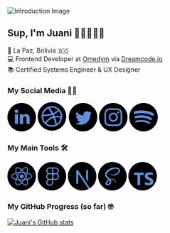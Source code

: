 ![Introduction Image](https://media.giphy.com/media/Nx0rz3jtxtEre/giphy.gif)

## Sup, I'm Juani 👋🏻🧑🏻‍💻

📍 La Paz, Bolivia 🇧🇴  
💻 Frontend Developer at [Omedym](https://www.omedym.com/) via [Dreamcode.io](https://www.dreamcode.io)  
📚 Certified Systems Engineer & UX Designer

### My Social Media 🙋🏻

[![LinkedIn](/assets/linkedin.svg)](https://www.linkedin.com/in/juanireyes)
[![Dribbble](/assets/dribbble.svg)](https://dribbble.com/juanireyes)
[![Twitter](/assets/twitter.svg)](https://twitter.com/juanireyesg)
[![Instagram](/assets/instagram.svg)](https://www.instagram.com/juanireyesg)
[![Spotify](/assets/spotify.svg)](https://open.spotify.com/user/juani888?si=d3330832e2954173)

### My Main Tools 🛠

[![React](/assets/react.svg)](https://reactjs.org)
[![Figma](/assets/figma.svg)](https://www.figma.com)
[![NextJs](/assets/nextjs.svg)](https://nextjs.org)
[![Typescript](/assets/sass.svg)](https://www.typescriptlang.org)
[![Sass](/assets/typescript.svg)](https://sass-lang.com)

### My GitHub Progress (so far) 🤓

[![Juani's GitHub stats](https://github-readme-stats.vercel.app/api?username=drunkolddog&hide=stars&show_icons=true&theme=tokyonight)](https://github.com/anuraghazra/github-readme-stats)

<!--
**DrunkOldDog/drunkolddog** is a ✨ _special_ ✨ repository because its `README.md` (this file) appears on your GitHub profile.

Here are some ideas to get you started:

- 🔭 I’m currently working on ...
- 🌱 I’m currently learning ...
- 👯 I’m looking to collaborate on ...
- 🤔 I’m looking for help with ...
- 💬 Ask me about ...
- 📫 How to reach me: ...
- 😄 Pronouns: ...
- ⚡ Fun fact: ...
-->

